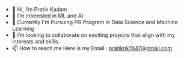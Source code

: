 - 👋 Hi, I’m Pratik Kadam
- 👀 I’m interested in ML and AI
- 🌱 Currently I'm Pursuing PG Program in Data Science and Machine Learning
- 💞️ I’m looking to collaborate on exciting projects that align with my interests and skills.
- 📫 How to reach me Here is my Email : pratiknk7447@gmail.com

<!---
pratiknk4414/pratiknk4414 is a ✨ special ✨ repository because its `README.md` (this file) appears on your GitHub profile.
You can click the Preview link to take a look at your changes.
--->
